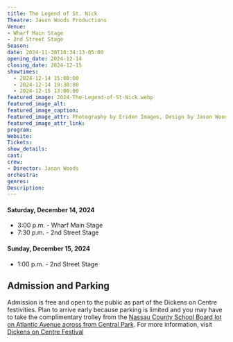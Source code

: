 ```yaml
---
title: The Legend of St. Nick
Theatre: Jason Woods Productions
Venue: 
- Wharf Main Stage
- 2nd Street Stage
Season: 
date: 2024-11-30T18:34:13-05:00
opening_date: 2024-12-14
closing_date: 2024-12-15
showtimes:
  - 2024-12-14 15:00:00
  - 2024-12-14 19:30:00
  - 2024-12-15 13:00:00
featured_image: 2024-The-Legend-of-St-Nick.webp
featured_image_alt: 
featured_image_caption: 
featured_image_attr: Photography by Eriden Images, Design by Jason Woods
featured_image_attr_link: 
program:
Website: 
Tickets: 
show_details: 
cast:
crew:
- Director: Jason Woods
orchestra:
genres: 
Description: 
---
```

#### Saturday, December 14, 2024
- 3:00 p.m. - Wharf Main Stage
- 7:30 p.m. - 2nd Street Stage

#### Sunday, December 15, 2024
- 1:00 p.m. - 2nd Street Stage

## Admission and Parking
Admission is free and open to the public as part of the Dickens on Centre festivities. Plan to arrive early because parking is limited and you may have to take the complimentary trolley from the [Nassau County School Board lot on Atlantic Avenue across from Central Park](https://maps.app.goo.gl/hxXKgKmH32gnr92E8). For more information, visit [Dickens on Centre Festival](https://www.ameliaisland.com/dickens-on-centre/)